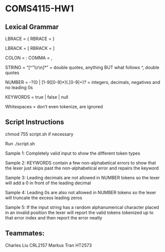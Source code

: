 # COMS4115-HW1

## Lexical Grammar

LBRACE = {
RBRACE = }

LBRACK = [
RBRACK = ]

COLON = :
COMMA = ,

STRING = “[^”\\\r\n]*” = double quotes, anything BUT what follows ^, double quotes

NUMBER = -?(0 | [1-9][0-9]*)(\.[0-9]+)? = integers, decimals, negatives and no leading 0s 

KEYWORDS = true | false | null

Whitespaces = don’t even tokenize, are ignored

## Script Instructions

chmod 755 script.sh if necessary

Run ./script.sh      

Sample 1: Completely valid input to show the different token types

Sample 2: KEYWORDS contain a few non-alphabetical errors to show that the lexer just skips past the non-alphabetical error and repairs the keyword

Sample 3: Leading decimals are not allowed in NUMBER tokens so the lexer will add a 0 in front of the leading decimal

Sample 4: Leading 0s are also not allowed in NUMBER tokens so the lexer will truncate the excess leading zeros

Sample 5: If the input string has a random alphanumerical character placed in an invalid position the lexer will report the valid tokens tokenized up to that error index and then report the error neatly

## Teammates:

Charles Liu CRL2157
Markus Tran HT2573

